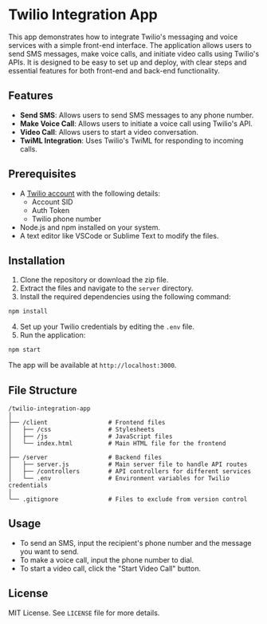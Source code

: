 
# Twilio Integration App

This app demonstrates how to integrate Twilio's messaging and voice services with a simple front-end interface. The application allows users to send SMS messages, make voice calls, and initiate video calls using Twilio's APIs. It is designed to be easy to set up and deploy, with clear steps and essential features for both front-end and back-end functionality.

## Features

- **Send SMS**: Allows users to send SMS messages to any phone number.
- **Make Voice Call**: Allows users to initiate a voice call using Twilio's API.
- **Video Call**: Allows users to start a video conversation.
- **TwiML Integration**: Uses Twilio's TwiML for responding to incoming calls.

## Prerequisites

- A [Twilio account](https://www.twilio.com/try-twilio) with the following details:
  - Account SID
  - Auth Token
  - Twilio phone number
- Node.js and npm installed on your system.
- A text editor like VSCode or Sublime Text to modify the files.

## Installation

1. Clone the repository or download the zip file.
2. Extract the files and navigate to the `server` directory.
3. Install the required dependencies using the following command:

```bash
npm install
```

4. Set up your Twilio credentials by editing the `.env` file.
5. Run the application:

```bash
npm start
```

The app will be available at `http://localhost:3000`.

## File Structure

```
/twilio-integration-app
│
├── /client                 # Frontend files
│   ├── /css                # Stylesheets
│   ├── /js                 # JavaScript files
│   └── index.html          # Main HTML file for the frontend
│
├── /server                 # Backend files
│   ├── server.js           # Main server file to handle API routes
│   ├── /controllers        # API controllers for different services
│   └── .env                # Environment variables for Twilio credentials
│
└── .gitignore              # Files to exclude from version control
```

## Usage

- To send an SMS, input the recipient's phone number and the message you want to send.
- To make a voice call, input the phone number to dial.
- To start a video call, click the "Start Video Call" button.

## License

MIT License. See `LICENSE` file for more details.

